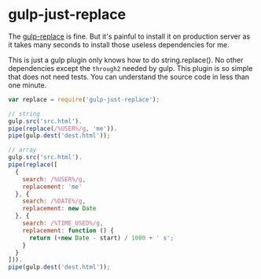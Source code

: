 gulp-just-replace
=================

The [gulp-replace](https://github.com/lazd/gulp-replace) is fine.
But it's painful to install it on production server as it takes
many seconds to install those useless dependencies for me.

This is just a gulp plugin only knows how to do string.replace().
No other dependencies except the `through2` needed by gulp.
This plugin is so simple that does not need tests. You can
understand the source code in less than one minute.

```js
var replace = require('gulp-just-replace');

// string
gulp.src('src.html').
pipe(replace(/%USER%/g, 'me')).
pipe(gulp.dest('dest.html'));

// array
gulp.src('src.html').
pipe(replace([
  {
    search: /%USER%/g,
    replacement: 'me'
  }, {
    search: /%DATE%/g,
    replacement: new Date
  }, {
    search: /%TIME_USED%/g,
    replacement: function () {
      return (+new Date - start) / 1000 + ' s';
    }
  }
])).
pipe(gulp.dest('dest.html'));
```
